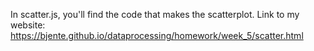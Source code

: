 In scatter.js, you'll find the code that makes the scatterplot. 
Link to my website: https://bjente.github.io/dataprocessing/homework/week_5/scatter.html

